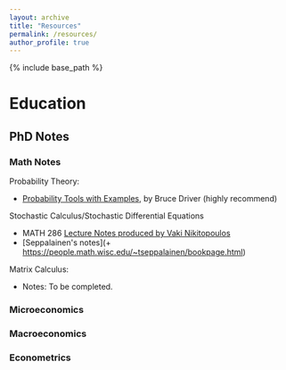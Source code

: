 ```yaml
---
layout: archive
title: "Resources"
permalink: /resources/
author_profile: true
---
```


{% include base_path %}

Education
====

## PhD Notes
### Math Notes
Probability Theory:
+ [Probability Tools with Examples](https://mathweb.ucsd.edu/~bdriver/280_18-19_prob/Lecture_Notes/2018-19-Lecture%20Notes.pdf), by Bruce Driver (highly recommend)

Stochastic Calculus/Stochastic Differential Equations
+ MATH 286 [Lecture Notes produced by Vaki Nikitopoulos](https://sites.google.com/view/vakiniki/notes)
+ [Seppalainen's notes](+ https://people.math.wisc.edu/~tseppalainen/bookpage.html)

Matrix Calculus:
+ Notes: To be completed.

### Microeconomics

### Macroeconomics

### Econometrics
